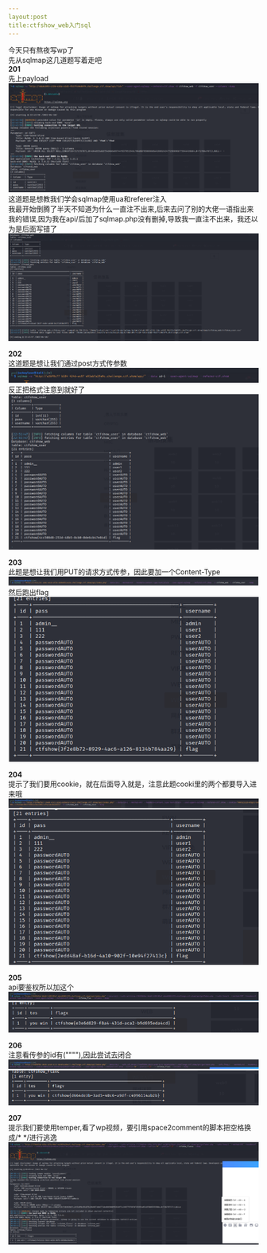 ```yaml
---
layout:post
title:ctfshow_web入门sql
---
```

今天只有熬夜写wp了  
先从sqlmap这几道题写着走吧   
**201**  
先上payload          
![201](/assets/images/201.png)        
这道题是想教我们学会sqlmap使用ua和referer注入      
我最开始倒腾了半天不知道为什么一直注不出来,后来去问了别的大佬一语指出来我的错误,因为我在api/后加了sqlmap.php没有删掉,导致我一直注不出来，我还以为是后面写错了       
![2011](/assets/images/2011.png)    

**202**        
这道题是想让我们通过post方式传参数      
![202](/assets/images/202.png)          
反正把格式注意到就好了    
![2022](/assets/images/2022.png)       
  
**203**   
此题是想让我们用PUT的请求方式传参，因此要加一个Content-Type
![203](/assets/images/203.png)   
然后跑出flag   
![203](/assets/images/2033.png)    

**204**   
提示了我们要用cookie，就在后面导入就是，注意此题cooki里的两个都要导入进来哦   
![204](assets/images/204.png)   
![2044](assets/images/2044.png)    

**205**    
api要鉴权所以加这个   
![205](assets/images/205.png)   
![205](assets/images/2055.png)    

**206**    
注意看传参的id有(""""),因此尝试去闭合   
![206](assets/images/206.png)    
![206](assets/images/2066.png)    

**207**   
提示我们要使用temper,看了wp视频，要引用space2comment的脚本把空格换成/* */进行逃逸   
![207](assets/images/207.png)   

